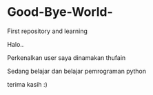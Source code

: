 # Good-Bye-World-
First repository and learning

Halo..

Perkenalkan user saya dinamakan thufain

Sedang belajar dan belajar pemrograman python

terima kasih :)
